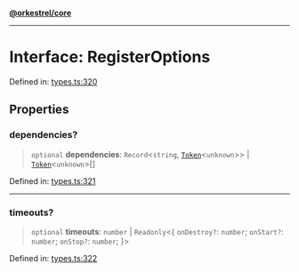 [**@orkestrel/core**](../index.md)

***

# Interface: RegisterOptions

Defined in: [types.ts:320](https://github.com/orkestrel/core/blob/36bb4ac962a6eb83d3b3b7e1d15ed7b2fd751427/src/types.ts#L320)

## Properties

### dependencies?

> `optional` **dependencies**: `Record`\<`string`, [`Token`](../type-aliases/Token.md)\<`unknown`\>\> \| [`Token`](../type-aliases/Token.md)\<`unknown`\>[]

Defined in: [types.ts:321](https://github.com/orkestrel/core/blob/36bb4ac962a6eb83d3b3b7e1d15ed7b2fd751427/src/types.ts#L321)

***

### timeouts?

> `optional` **timeouts**: `number` \| `Readonly`\<\{ `onDestroy?`: `number`; `onStart?`: `number`; `onStop?`: `number`; \}\>

Defined in: [types.ts:322](https://github.com/orkestrel/core/blob/36bb4ac962a6eb83d3b3b7e1d15ed7b2fd751427/src/types.ts#L322)
